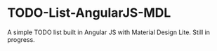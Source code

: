 # TODO-List-AngularJS-MDL
A simple TODO list built in Angular JS with Material Design Lite. Still in progress.

